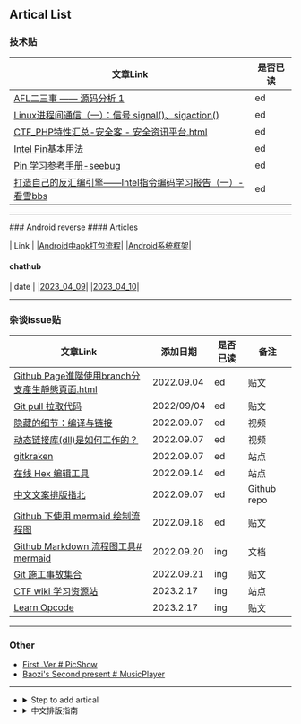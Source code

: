 

## Artical List
### 技术贴

| 文章Link |  是否已读 |
|------|------|
| [AFL二三事 —— 源码分析 1](https://cvjark.github.io/My-Save-Pages/技术贴/AFL%E4%BA%8C%E4%B8%89%E4%BA%8B%20--%20%E6%BA%90%E7%A0%81%E5%88%86%E6%9E%90%201.html)| ed |
| [Linux进程间通信（一）：信号 signal()、sigaction()](https://cvjark.github.io/My-Save-Pages/%E6%8A%80%E6%9C%AF%E8%B4%B4/Linux%E8%BF%9B%E7%A8%8B%E9%97%B4%E9%80%9A%E4%BF%A1%EF%BC%88%E4%B8%80%EF%BC%89%EF%BC%9A%E4%BF%A1%E5%8F%B7%20signal()%E3%80%81sigaction().html) | ed |
|[CTF_PHP特性汇总-安全客 - 安全资讯平台.html](https://cvjark.github.io/My-Save-Pages/%E6%8A%80%E6%9C%AF%E8%B4%B4/CTF_PHP%E7%89%B9%E6%80%A7%E6%B1%87%E6%80%BB-%E5%AE%89%E5%85%A8%E5%AE%A2%20-%20%E5%AE%89%E5%85%A8%E8%B5%84%E8%AE%AF%E5%B9%B3%E5%8F%B0.html)| ed|
|[Intel Pin基本用法](https://cvjark.github.io/My-Save-Pages/%E6%8A%80%E6%9C%AF%E8%B4%B4/Intel%20Pin%E5%9F%BA%E6%9C%AC%E7%94%A8%E6%B3%95%20-%20BrieflyX's%20Base.html)|ed|
|[Pin 学习参考手册-seebug](https://cvjark.github.io/My-Save-Pages/%E6%8A%80%E6%9C%AF%E8%B4%B4/Pin%20%E5%AD%A6%E4%B9%A0%E5%8F%82%E8%80%83%E6%89%8B%E5%86%8C(%20See%20Bug%20%E5%87%BA%E5%93%81).html)|ed|
|[打造自己的反汇编引擎——Intel指令编码学习报告（一）-看雪bbs](https://cvjark.github.io/My-Save-Pages/%E6%8A%80%E6%9C%AF%E8%B4%B4/%5B%E5%8E%9F%E5%88%9B%5D%E6%89%93%E9%80%A0%E8%87%AA%E5%B7%B1%E7%9A%84%E5%8F%8D%E6%B1%87%E7%BC%96%E5%BC%95%E6%93%8E%E2%80%94%E2%80%94Intel%E6%8C%87%E4%BB%A4%E7%BC%96%E7%A0%81%E5%AD%A6%E4%B9%A0%E6%8A%A5%E5%91%8A%EF%BC%88%E4%B8%80%EF%BC%89-%E8%BD%AF%E4%BB%B6%E9%80%86%E5%90%91-%E7%9C%8B%E9%9B%AA%E8%AE%BA%E5%9D%9B-%E5%AE%89%E5%85%A8%E7%A4%BE%E5%8C%BA_%E5%AE%89%E5%85%A8%E6%8B%9B%E8%81%98_bbs.pediy.com.html)|ed|

<hr>
### Android reverse
#### Articles

| Link | 
|[Android中apk打包流程](https://cvjark.github.io/My-Save-Pages/Android_reverse/Android%E4%B8%ADapk%E6%89%93%E5%8C%85%E6%B5%81%E7%A8%8B%20-%20%E7%9F%A5%E4%B9%8E.html)|
|[Android系统框架](https://cvjark.github.io/My-Save-Pages/Android_reverse/Android%E7%B3%BB%E7%BB%9F%E6%A1%86%E6%9E%B6%20-%20%E7%9F%A5%E4%B9%8E.html)|

#### chathub
| date |
|[2023_04_09](https://cvjark.github.io/My-Save-Pages/Android_reverse/chathub/ChatHub_2023_04_09.html)|
|[2023_04_10](https://cvjark.github.io/My-Save-Pages/Android_reverse/chathub/ChatHub_2023_04_10.html)|


<hr>

### 杂谈issue贴

| 文章Link | 添加日期 | 是否已读 | 备注 |
|------|------|------|------|
| [Github Page進階使用branch分支產生靜態頁面.html](https://cvjark.github.io/My-Save-Pages/杂谈issue贴/github%20page%E9%80%B2%E9%9A%8E%E4%BD%BF%E7%94%A8branch%E5%88%86%E6%94%AF%E7%94%A2%E7%94%9F%E9%9D%9C%E6%85%8B%E9%A0%81%E9%9D%A2.html) | 2022.09.04 | ed | 贴文 |
| [Git pull 拉取代码](https://cvjark.github.io/My-Save-Pages/%E6%9D%82%E8%B0%88issue%E8%B4%B4/git%20%E6%8B%89%E5%8F%96%E8%BF%9C%E7%A8%8B%E4%BB%A3%E7%A0%81.html) | 2022/09/04 | ed | 贴文 |
| [隐藏的细节：编译与链接](https://www.bilibili.com/video/BV1TN4y1375q/?spm_id_from=333.788.recommend_more_video.-1&vd_source=8ce655e3c07da54cb9d1990c148f394f) | 2022.09.07 | ed | 视频 |
| [动态链接库(dll)是如何工作的？](https://www.bilibili.com/video/BV1vB4y1V7gR?spm_id_from=333.851.b_7265636f6d6d656e64.8&vd_source=8ce655e3c07da54cb9d1990c148f394f) | 2022.09.07 | ed | 视频 |
| [gitkraken](https://www.gitkraken.com/) | 2022.09.07 | ed | 站点 |
| [在线 Hex 编辑工具](https://hexed.it/) | 2022.09.14 | ed | 站点 |   
| [中文文案排版指北](https://github.com/sparanoid/chinese-copywriting-guidelines/blob/master/README.zh-Hans.md) | 2022.09.07 |  ed |  Github repo |
|[Github 下使用 mermaid 绘制流程图](https://cloud.tencent.com/developer/article/1977307) | 2022.09.18 | ed | 贴文 |
| [Github Markdown 流程图工具# mermaid ](https://mermaid-js.github.io/mermaid/#/) | 2022.09.20 | ing | 文档 |
| [Git 施工事故集合](https://github.com/Cvjark/My-Save-Pages/blob/main/%E6%9D%82%E8%B0%88issue%E8%B4%B4/Github%E4%BA%8B%E6%95%85%E8%B4%B4.md) | 2022.09.21 | ing | 贴文 |
| [CTF wiki 学习资源站](https://ctf-wiki.org/) | 2023.2.17 | ing | 站点 | 
| [Learn Opcode](https://cvjark.github.io/My-Save-Pages/%E6%8A%80%E6%9C%AF%E8%B4%B4/learningopcode/index.htm) | 2023.2.17 | ing | 贴文 |




<hr>

### Other
- [First .Ver # PicShow](https://cvjark.github.io/My-Save-Pages/Other/First%20.Ver/testChangeImg.html)
- [Baozi's Second present # MusicPlayer](https://cvjark.github.io/My-Save-Pages/Other/Second_musicPlayer.Ver/musicPlayer.html)


<hr>

- <details>
  <summary>Step to add artical </summary>

  ```shell
  git clone [this repo]

  git status //检查当前

  //拖拽网页中down下来的资源

  git pull

  git add .   //指定新增文件添加到repo中的位置

  git commit -m "Update reason"

  git push  //更新

  //资源管理指令
  git rm [delete file]

  git rm -r [delete dir]

  ```

  </details>

- <details>
  <summary>中文排版指南</summary>
  
  
  笔者偶然在网络中发现的一篇贴文（可能不是 Original Source）：[如果中文圈每个人都能重视中文排版的格式，我们的网页浏览体验一定会变得更好](https://www.v2ex.com/t/793989)

  觉得很有意思，然后从页面追到了如下一个 GitHub 项目，其中记载了中文一些中文文案排版指南， [Link 点我](https://github.com/sparanoid/chinese-copywriting-guidelines/blob/master/README.zh-Hans.md)， 这里与诸君共勉，为营造更好的中文知识交流分享圈而努力。这里就简要的列一下平时用比较多的点
  - About 空格
    1. 中英文之间需要增加空格
    2. 中文与数字之间需要增加空格
    3. 数字与单位之间需要增加空格 ps：例外：度数／百分比与数字之间不需要增加空格

  - About 标点符号
    1. 全角标点与其他字符之间不加空格
    2. 不重复使用标点符号

  - About 全角和半角
    1. 使用全角中文标点
    2. 数字使用半角
  </details>

